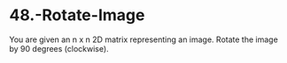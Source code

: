 # 48.-Rotate-Image
You are given an n x n 2D matrix representing an image.  Rotate the image by 90 degrees (clockwise).

